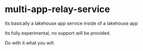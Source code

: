# multi-app-relay-service

Its basically a lakehouse app service inside of a lakehouse app

Its fully experimental, no support will be provided.

Do with it what you will. 
